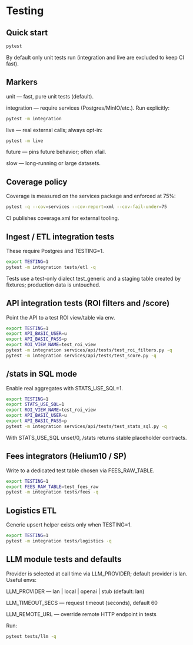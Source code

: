 # Testing

## Quick start
```bash
pytest
```

By default only unit tests run (integration and live are excluded to keep CI fast).

## Markers

unit — fast, pure unit tests (default).

integration — require services (Postgres/MinIO/etc.). Run explicitly:
```bash
pytest -m integration
```

live — real external calls; always opt-in:
```bash
pytest -m live
```

future — pins future behavior; often xfail.

slow — long-running or large datasets.

## Coverage policy

Coverage is measured on the services package and enforced at 75%:
```bash
pytest -q --cov=services --cov-report=xml --cov-fail-under=75
```

CI publishes coverage.xml for external tooling.

## Ingest / ETL integration tests

These require Postgres and TESTING=1.
```bash
export TESTING=1
pytest -m integration tests/etl -q
```

Tests use a test-only dialect test_generic and a staging table created by fixtures; production data is untouched.

## API integration tests (ROI filters and /score)

Point the API to a test ROI view/table via env.
```bash
export TESTING=1
export API_BASIC_USER=u
export API_BASIC_PASS=p
export ROI_VIEW_NAME=test_roi_view
pytest -m integration services/api/tests/test_roi_filters.py -q
pytest -m integration services/api/tests/test_score.py -q
```

## /stats in SQL mode

Enable real aggregates with STATS_USE_SQL=1.
```bash
export TESTING=1
export STATS_USE_SQL=1
export ROI_VIEW_NAME=test_roi_view
export API_BASIC_USER=u
export API_BASIC_PASS=p
pytest -m integration services/api/tests/test_stats_sql.py -q
```

With STATS_USE_SQL unset/0, /stats returns stable placeholder contracts.

## Fees integrators (Helium10 / SP)

Write to a dedicated test table chosen via FEES_RAW_TABLE.
```bash
export TESTING=1
export FEES_RAW_TABLE=test_fees_raw
pytest -m integration tests/fees -q
```

## Logistics ETL

Generic upsert helper exists only when TESTING=1.
```bash
export TESTING=1
pytest -m integration tests/logistics -q
```

## LLM module tests and defaults

Provider is selected at call time via LLM_PROVIDER; default provider is lan. Useful envs:

LLM_PROVIDER — lan | local | openai | stub (default: lan)

LLM_TIMEOUT_SECS — request timeout (seconds), default 60

LLM_REMOTE_URL — override remote HTTP endpoint in tests

Run:
```bash
pytest tests/llm -q
```
